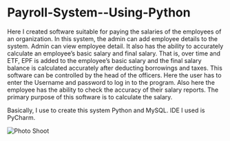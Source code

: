 # Payroll-System--Using-Python

Here I created software suitable for paying the salaries of the employees of an organization.  In this system, the admin can add employee details to the system. Admin can view employee detail. It also has the ability to accurately calculate an employee’s basic salary and final salary. That is, over time and ETF, EPF is added to the employee’s basic salary and the final salary balance is calculated accurately after deducting borrowings and taxes. This software can be controlled by the head of the officers. Here the user has to enter the Username and password to log in to the program. Also here the employee has the ability to check the accuracy of their salary reports. The primary purpose of this software is to calculate the salary.

 Basically, I use to create this system Python and MySQL. IDE I used is PyCharm.

 ![Photo Shoot](https://github.com/dnidimaneesha/Payroll-System--Using-Python/assets/84219532/3d5feef9-990f-4289-a1f8-ac964d24b622)

 

 
